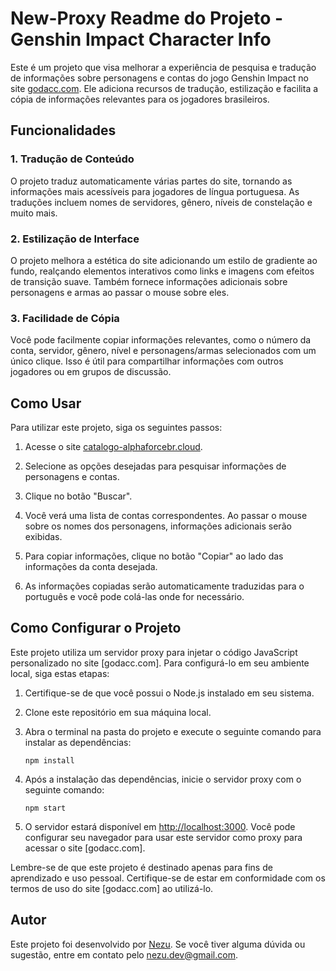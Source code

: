 # New-Proxy Readme do Projeto - Genshin Impact Character Info

Este é um projeto que visa melhorar a experiência de pesquisa e tradução de informações sobre personagens e contas do jogo Genshin Impact no site [godacc.com](https://godacc.com). Ele adiciona recursos de tradução, estilização e facilita a cópia de informações relevantes para os jogadores brasileiros.

## Funcionalidades

### 1. Tradução de Conteúdo
O projeto traduz automaticamente várias partes do site, tornando as informações mais acessíveis para jogadores de língua portuguesa. As traduções incluem nomes de servidores, gênero, níveis de constelação e muito mais.

### 2. Estilização de Interface
O projeto melhora a estética do site adicionando um estilo de gradiente ao fundo, realçando elementos interativos como links e imagens com efeitos de transição suave. Também fornece informações adicionais sobre personagens e armas ao passar o mouse sobre eles.

### 3. Facilidade de Cópia
Você pode facilmente copiar informações relevantes, como o número da conta, servidor, gênero, nível e personagens/armas selecionados com um único clique. Isso é útil para compartilhar informações com outros jogadores ou em grupos de discussão.

## Como Usar

Para utilizar este projeto, siga os seguintes passos:

1. Acesse o site [catalogo-alphaforcebr.cloud](https://www.catalogo-alphaforcebr.cloud/#/).

2. Selecione as opções desejadas para pesquisar informações de personagens e contas.

3. Clique no botão "Buscar".

4. Você verá uma lista de contas correspondentes. Ao passar o mouse sobre os nomes dos personagens, informações adicionais serão exibidas.

5. Para copiar informações, clique no botão "Copiar" ao lado das informações da conta desejada.

6. As informações copiadas serão automaticamente traduzidas para o português e você pode colá-las onde for necessário.

## Como Configurar o Projeto

Este projeto utiliza um servidor proxy para injetar o código JavaScript personalizado no site [godacc.com]. Para configurá-lo em seu ambiente local, siga estas etapas:

1. Certifique-se de que você possui o Node.js instalado em seu sistema.

2. Clone este repositório em sua máquina local.

3. Abra o terminal na pasta do projeto e execute o seguinte comando para instalar as dependências:

   ```
   npm install
   ```

4. Após a instalação das dependências, inicie o servidor proxy com o seguinte comando:

   ```
   npm start
   ```

5. O servidor estará disponível em [http://localhost:3000](http://localhost:3000). Você pode configurar seu navegador para usar este servidor como proxy para acessar o site [godacc.com].

Lembre-se de que este projeto é destinado apenas para fins de aprendizado e uso pessoal. Certifique-se de estar em conformidade com os termos de uso do site [godacc.com] ao utilizá-lo.

## Autor

Este projeto foi desenvolvido por [Nezu](https://github.com/devnezu). Se você tiver alguma dúvida ou sugestão, entre em contato pelo [nezu.dev@gmail.com](mailto:nezu.dev@gmail.com).
